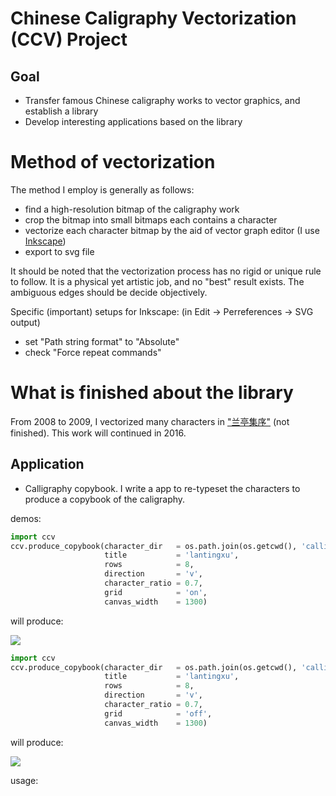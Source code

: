 
# Chinese Caligraphy Vectorization (CCV) Project

## Goal

- Transfer famous Chinese caligraphy works to vector graphics, and establish a library
- Develop interesting applications based on the library

# Method of vectorization

The method I employ is generally as follows:

- find a high-resolution bitmap of the caligraphy work
- crop the bitmap into small bitmaps each contains a character
- vectorize each character bitmap by the aid of vector graph editor (I use [Inkscape](www.inkscape.org))
- export to svg file

It should be noted that the vectorization process has no rigid or unique rule to follow. It is a physical yet artistic job, and no "best" result exists. The ambiguous edges should be decide objectively.

Specific (important) setups for Inkscape: (in Edit -> Perreferences -> SVG output)
- set "Path string format" to "Absolute"
- check "Force repeat commands"


# What is finished about the library

From 2008 to 2009, I vectorized many characters in ["兰亭集序"](http://zh.wikipedia.org/wiki/%E8%98%AD%E4%BA%AD%E9%9B%86%E5%BA%8F) (not finished). This work will continued in 2016.

## Application

- Calligraphy copybook. I write a app to re-typeset the characters to produce a copybook of the caligraphy.

demos:

```python
import ccv
ccv.produce_copybook(character_dir   = os.path.join(os.getcwd(), 'calligraphy', 'lantingxu', 'svg'),
                     title           = 'lantingxu',
                     rows            = 8,
                     direction       = 'v',
                     character_ratio = 0.7,
                     grid            = 'on',
                     canvas_width    = 1300)
```

will produce:

![](https://cdn.rawgit.com/herrkaefer/chinese-calligraphy-vectorization/master/copybooks/lantingxu-withgrid.svg)

```python
import ccv
ccv.produce_copybook(character_dir   = os.path.join(os.getcwd(), 'calligraphy', 'lantingxu', 'svg'),
                     title           = 'lantingxu',
                     rows            = 8,
                     direction       = 'v',
                     character_ratio = 0.7,
                     grid            = 'off',
                     canvas_width    = 1300)
```

will produce:

![](https://cdn.rawgit.com/herrkaefer/chinese-calligraphy-vectorization/master/copybooks/lantingxu-nogrid.svg)

usage:



